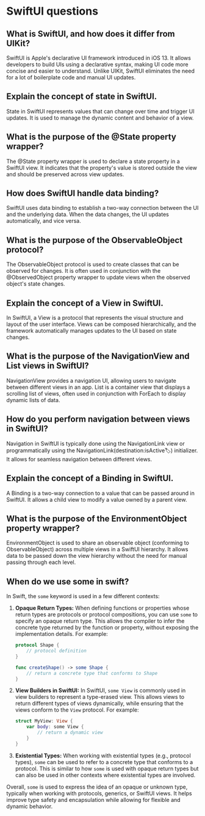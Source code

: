 # SwiftUI questions

## What is SwiftUI, and how does it differ from UIKit?

SwiftUI is Apple's declarative UI framework introduced in iOS 13. It allows developers to build UIs using a declarative syntax, making UI code more concise and easier to understand. Unlike UIKit, SwiftUI eliminates the need for a lot of boilerplate code and manual UI updates.

## Explain the concept of state in SwiftUI.

State in SwiftUI represents values that can change over time and trigger UI updates. It is used to manage the dynamic content and behavior of a view.

## What is the purpose of the @State property wrapper?

The @State property wrapper is used to declare a state property in a SwiftUI view. It indicates that the property's value is stored outside the view and should be preserved across view updates.

## How does SwiftUI handle data binding?

SwiftUI uses data binding to establish a two-way connection between the UI and the underlying data. When the data changes, the UI updates automatically, and vice versa.

## What is the purpose of the ObservableObject protocol?

The ObservableObject protocol is used to create classes that can be observed for changes. It is often used in conjunction with the @ObservedObject property wrapper to update views when the observed object's state changes.

## Explain the concept of a View in SwiftUI.

In SwiftUI, a View is a protocol that represents the visual structure and layout of the user interface. Views can be composed hierarchically, and the framework automatically manages updates to the UI based on state changes.

## What is the purpose of the NavigationView and List views in SwiftUI?

NavigationView provides a navigation UI, allowing users to navigate between different views in an app. List is a container view that displays a scrolling list of views, often used in conjunction with ForEach to display dynamic lists of data.

## How do you perform navigation between views in SwiftUI?

Navigation in SwiftUI is typically done using the NavigationLink view or programmatically using the NavigationLink(destination:isActive:label:) initializer. It allows for seamless navigation between different views.

## Explain the concept of a Binding in SwiftUI.

A Binding is a two-way connection to a value that can be passed around in SwiftUI. It allows a child view to modify a value owned by a parent view.

## What is the purpose of the EnvironmentObject property wrapper?

EnvironmentObject is used to share an observable object (conforming to ObservableObject) across multiple views in a SwiftUI hierarchy. It allows data to be passed down the view hierarchy without the need for manual passing through each level.

## When do we use some in swift?

In Swift, the `some` keyword is used in a few different contexts:

1. **Opaque Return Types:** When defining functions or properties whose return types are protocols or protocol compositions, you can use `some` to specify an opaque return type. This allows the compiler to infer the concrete type returned by the function or property, without exposing the implementation details. For example:

   ```swift
   protocol Shape {
       // protocol definition
   }

   func createShape() -> some Shape {
       // return a concrete type that conforms to Shape
   }
   ```

2. **View Builders in SwiftUI:** In SwiftUI, `some View` is commonly used in view builders to represent a type-erased view. This allows views to return different types of views dynamically, while ensuring that the views conform to the `View` protocol. For example:

   ```swift
   struct MyView: View {
       var body: some View {
           // return a dynamic view
       }
   }
   ```

3. **Existential Types:** When working with existential types (e.g., protocol types), `some` can be used to refer to a concrete type that conforms to a protocol. This is similar to how `some` is used with opaque return types but can also be used in other contexts where existential types are involved.

Overall, `some` is used to express the idea of an opaque or unknown type, typically when working with protocols, generics, or SwiftUI views. It helps improve type safety and encapsulation while allowing for flexible and dynamic behavior.
